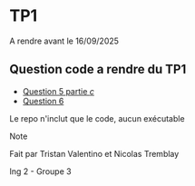 # TP1

A rendre avant le 16/09/2025

## Question code a rendre du TP1

* [Question 5 partie _c_](TP1_5/main.c)
* [Question 6](TP1_6/main.c)

Le repo n'inclut que le code, aucun exécutable

> [!Note]
> Fait par Tristan Valentino et Nicolas Tremblay
> 
> Ing 2 - Groupe 3


